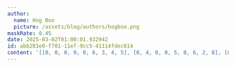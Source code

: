 ```yaml
---
author:
  name: Hog Boo
  picture: /assets/blog/authors/hogboo.png
maskRate: 0.45
date: 2025-03-02T01:00:01.932942
id: abb281e0-f701-11ef-9cc5-41114fdec614
content: '[[0, 0, 0, 9, 0, 6, 3, 4, 5], [0, 4, 0, 0, 5, 0, 6, 2, 8], [0, 0, 0, 3, 4, 0, 0, 1, 0], [0, 9, 0, 4, 0, 0, 0, 6, 0], [6, 0, 8, 5, 7, 9, 4, 0, 1], [0, 0, 0, 6, 2, 8, 5, 9, 7], [0, 0, 4, 0, 0, 5, 0, 8, 6], [8, 5, 0, 0, 6, 4, 9, 0, 3], [0, 6, 7, 0, 3, 1, 2, 0, 4]]'
---
```

